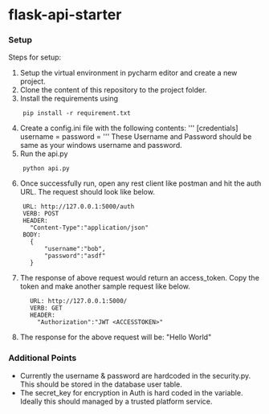 # flask-api-starter

### Setup
  Steps for setup:
  1. Setup the virtual environment in pycharm editor and create a new project.
  2. Clone the content of this repository to the project folder.
  3. Install the requirements using 
  ```
      pip install -r requirement.txt
  ```
  4. Create a config.ini file with the following contents:
  '''
      	[credentials]
	username = <SQL Server Username>
	password = <SQL Server Password>
  '''
     These Username and Password should be same as your windows username and password.
  5. Run the api.py
  ```
      python api.py
  ```
  6. Once successfully run, open any rest client like postman and hit the auth URL. The request should look like below.
  ```
      URL: http://127.0.0.1:5000/auth
      VERB: POST
      HEADER:
        "Content-Type":"application/json"
      BODY:
        {
	        "username":"bob",
	        "password":"asdf"	
        }
   ```
  7. The response of above request would return an access_token. Copy the token and make another sample request like below.
```
      URL: http://127.0.0.1:5000/
      VERB: GET
      HEADER:
        "Authorization":"JWT <ACCESSTOKEN>"
```
  8. The response for the above request will be: "Hello World"
   
   
  ### Additional Points
   - Currently the username & password are hardcoded in the security.py. This should be stored in the database user table.
   - The secret_key for encryption in Auth is hard coded in the variable. Ideally this should managed by a trusted platform service.
